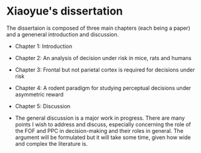 # Xiaoyue's dissertation
The dissertaion is composed of three main chapters (each being a paper) and a geneneral introduction and discussion.
* Chapter 1: Introduction
* Chapter 2: An analysis of decision under risk in mice, rats and humans
* Chapter 3: Frontal but not parietal cortex is required for decisions under risk
* Chapter 4: A rodent paradigm for studying perceptual decisions under asymmetric reward
* Chapter 5: Discussion

* The general discussion is a major work in progress. There are many points I wish to address and discuss, especially concerning the role of the FOF and PPC in decision-making and their roles in general. The argument will be formulated but it will take some time, given how wide and complex the literature is. 
